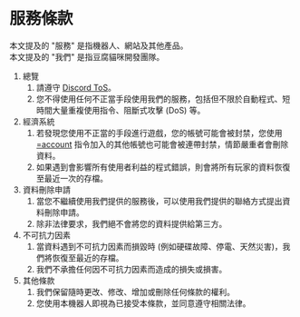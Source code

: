 # 服務條款

本文提及的 "服務" 是指機器人、網站及其他產品。\
本文提及的 "我們" 是指豆腐貓咪開發團隊。

1. 總覽
   1. 請遵守 [Discord ToS](https://discord.com/terms)。
   2. 您不得使用任何不正當手段使用我們的服務，包括但不限於自動程式、短時間大量重複使用指令、阻斷式攻擊 (DoS) 等。
2. 經濟系統
   1. 若發現您使用不正當的手段進行遊戲，您的帳號可能會被封禁，您使用 [=account](setting/account.md) 指令加入的其他帳號也可能會被連帶封禁，情節嚴重者會刪除資料。
   2. 如果遇到會影響所有使用者利益的程式錯誤，則會將所有玩家的資料恢復至最近一次的存檔。
3. 資料刪除申請
   1. 當您不繼續使用我們提供的服務後，可以使用我們提供的聯絡方式提出資料刪除申請。
   2. 除非法律要求，我們絕不會將您的資料提供給第三方。
4. 不可抗力因素
   1. 當資料遇到不可抗力因素而損毀時 (例如硬碟故障、停電、天然災害)，我們將恢復至最近的存檔。
   2. 我們不承擔任何因不可抗力因素而造成的損失或損害。
5. 其他條款
   1. 我們保留隨時更改、修改、增加或刪除任何條款的權利。
   2. 您使用本機器人即視為已接受本條款，並同意遵守相關法律。
